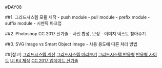 #DAY08

##1. 그리드시스템 모듈 제작
	- push module
	- pull module
	- prefix module
	- suffix module
	- 시멘틱 마크업

##2. Photoshop CC 2017 신기술
	- 사진 합성, 보정
	- 이미지 텍스트 찾아주기

##3. SVG Image vs Smart Object Image
	- 사용 용도에 따른 처리 방법

##[참고]
[그리드시스템 계산](http://gridcalculator.dk/)
[그리드시스템 미리보기](http://material.io/resizer/)
[그리드시스템 반응형](http://www.responsivegridsystem.com/)
[반응형 사이트](http://mediaqueri.es/)
[UI Kit 제작](http://codepen.io/unicorn-iy/)
[CC 2017 업데이트 신기술](https://helpx.adobe.com/photoshop/using/whats-new.html)